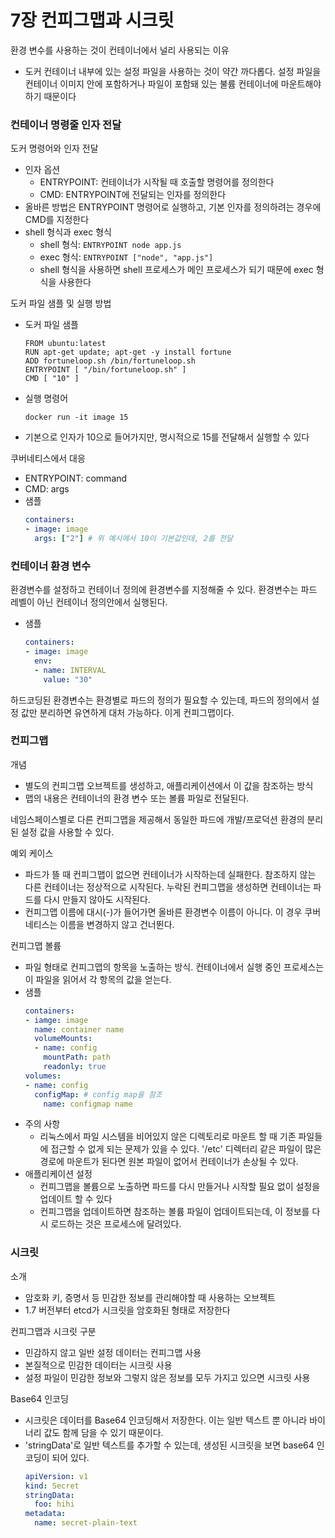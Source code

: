 # 7장 컨피그맵과 시크릿
환경 변수를 사용하는 것이 컨테이너에서 널리 사용되는 이유
- 도커 컨테이너 내부에 있는 설정 파일을 사용하는 것이 약간 까다롭다. 설정 파일을 컨테이너 이미지 안에 포함하거나 파일이 포함돼 있는 불륨 컨테이너에 마운트해야하기 때문이다

### 컨테이너 명령줄 인자 전달
도커 명령어와 인자 전달
- 인자 옵션
   - ENTRYPOINT: 컨테이너가 시작될 때 호출할 명령어를 정의한다
   - CMD: ENTRYPOINT에 전달되는 인자를 정의한다
- 올바른 방법은 ENTRYPOINT 명령어로 실행하고, 기본 인자를 정의하려는 경우에 CMD를 지정한다
- shell 형식과 exec 형식
  - shell 형식: `ENTRYPOINT node app.js` 
  - exec 형식: `ENTRYPOINT ["node", "app.js"]` 
  - shell 형식을 사용하면 shell 프로세스가 메인 프로세스가 되기 때문에 exec 형식을 사용한다

도커 파일 샘플 및 실행 방법
- 도커 파일 샘플
  ```
  FROM ubuntu:latest
  RUN apt-get update; apt-get -y install fortune
  ADD fortuneloop.sh /bin/fortuneloop.sh
  ENTRYPOINT [ "/bin/fortuneloop.sh" ]
  CMD [ "10" ]
  ```
- 실행 명령어
   ```
   docker run -it image 15
   ```
- 기본으로 인자가 10으로 들어가지만, 명시적으로 15를 전달해서 실행할 수 있다

쿠버네티스에서 대응
- ENTRYPOINT: command
- CMD: args
- 샘플
   ```yaml
   containers:
   - image: image
     args: ["2"] # 위 예시에서 10이 기본값인데, 2를 전달
   ```
  
### 컨테이너 환경 변수
환경변수를 설정하고 컨테이너 정의에 환경변수를 지정해줄 수 있다. 환경변수는 파드 레벨이 아닌 컨테이너 정의안에서 실행된다. 
- 샘플
   ```yaml
   containers:
   - image: image
     env:
     - name: INTERVAL
       value: "30"
   ```
하드코딩된 환경변수는 환경별로 파드의 정의가 필요할 수 있는데, 파드의 정의에서 설정 값만 분리하면 유연하게 대처 가능하다. 이게 컨피그맵이다. 

### 컨피그맵
개념
- 별도의 컨피그맵 오브젝트를 생성하고, 애플리케이션에서 이 값을 참조하는 방식
- 맵의 내용은 컨테이너의 환경 변수 또는 볼륨 파일로 전달된다.

네임스페이스별로 다른 컨피그맵을 제공해서 동일한 파드에 개발/프로덕션 환경의 분리된 설정 값을 사용할 수 있다. 

예외 케이스
- 파드가 뜰 때 컨피그맵이 없으면 컨테이너가 시작하는데 실패한다. 참조하지 않는 다른 컨테이너는 정상적으로 시작된다. 누락된 컨피그맵을 생성하면 컨테이너는 파드를 다시 만들지 않아도 시작된다. 
- 컨피그맵 이름에 대시(-)가 들어가면 올바른 환경변수 이름이 아니다. 이 경우 쿠버네티스는 이름을 변경하지 않고 건너뛴다.

컨피그맵 볼륨
- 파일 형태로 컨피그맵의 항목을 노출하는 방식. 컨테이너에서 실행 중인 프로세스는 이 파일을 읽어서 각 항목의 값을 얻는다. 
- 샘플 
   ```yaml
   containers:
   - iamge: image
     name: container name
     volumeMounts:
     - name: config
       mountPath: path
       readonly: true
   volumes:
   - name: config
     configMap: # config map을 참조
       name: configmap name
   ```
- 주의 사항
   - 리눅스에서 파일 시스템을 비어있지 않은 디렉토리로 마운트 할 때 기존 파일들에 접근할 수 없게 되는 문제가 있을 수 있다. '/etc' 디렉터리 같은 파일이 많은 경로에 마운트가 된다면 원본 파일이 없어서 컨테이너가 손상될 수 있다. 
- 애플리케이션 설정
   - 컨피그맵을 볼륨으로 노출하면 파드를 다시 만들거나 시작할 필요 없이 설정을 업데이트 할 수 있다
   - 컨피그맵을 업데이트하면 참조하는 볼륨 파일이 업데이트되는데, 이 정보를 다시 로드하는 것은 프로세스에 달려있다. 

### 시크릿
소개
- 암호화 키, 증명서 등 민감한 정보를 관리해야할 때 사용하는 오브젝트
- 1.7 버전부터 etcd가 시크릿을 암호화된 형태로 저장한다

컨피그맵과 시크릿 구분
- 민감하지 않고 일반 설정 데이터는 컨피그맵 사용
- 본질적으로 민감한 데이터는 시크릿 사용
- 설정 파일이 민감한 정보와 그렇지 않은 정보를 모두 가지고 있으면 시크릿 사용

Base64 인코딩
- 시크릿은 데이터를 Base64 인코딩해서 저장한다. 이는 일반 텍스트 뿐 아니라 바이너리 값도 함께 담을 수 있기 때문이다. 
- 'stringData'로 일반 텍스트를 추가할 수 있는데, 생성된 시크릿을 보면 base64 인코딩이 되어 있다. 
   ```yaml
   apiVersion: v1
   kind: Secret
   stringData:
     foo: hihi
   metadata:
     name: secret-plain-text
   ```